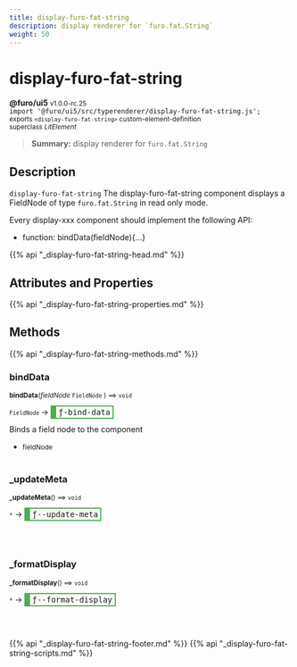 ```yaml
---
title: display-furo-fat-string
description: display renderer for `furo.fat.String`
weight: 50
---
```


# display-furo-fat-string
**@furo/ui5** <small>v1.0.0-rc.25</small>
<br>`import '@furo/ui5/src/typerenderer/display-furo-fat-string.js';`<small>
<br>exports `<display-furo-fat-string>` custom-element-definition
<br>superclass *LitElement*</small>

> **Summary:** display renderer for `furo.fat.String`

## Description

`display-furo-fat-string`
The display-furo-fat-string component displays a FieldNode of type `furo.fat.String` in read only mode.

Every display-xxx component should implement the following API:
- function: bindData(fieldNode){...}

{{% api "_display-furo-fat-string-head.md" %}}

## Attributes and Properties
{{% api "_display-furo-fat-string-properties.md" %}}







## Methods
{{% api "_display-furo-fat-string-methods.md" %}}


### **bindData**
<small>**bindData**(*fieldNode* `FieldNode` ) ⟹ `void`</small>

<small>`FieldNode` </small> →
<span  style="border-width:2px 2px 2px 10px; border-style: solid;border-color:  rgb(76, 175, 80);font-family:monospace; padding:2px 4px;">ƒ-bind-data</span>

Binds a field node to the component

- <small>fieldNode </small>
<br><br>

### **_updateMeta**
<small>**_updateMeta**() ⟹ `void`</small>

<small>`*`</small> →
<span  style="border-width:2px 2px 2px 10px; border-style: solid;border-color:  rgb(76, 175, 80);font-family:monospace; padding:2px 4px;">ƒ--update-meta</span>



<br><br>

### **_formatDisplay**
<small>**_formatDisplay**() ⟹ `void`</small>

<small>`*`</small> →
<span  style="border-width:2px 2px 2px 10px; border-style: solid;border-color:  rgb(76, 175, 80);font-family:monospace; padding:2px 4px;">ƒ--format-display</span>



<br><br>





{{% api "_display-furo-fat-string-footer.md" %}}
{{% api "_display-furo-fat-string-scripts.md" %}}

